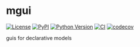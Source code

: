 # mgui

[![License](https://img.shields.io/pypi/l/mgui.svg?color=green)](https://github.com/tlambert03/mgui/raw/main/LICENSE)
[![PyPI](https://img.shields.io/pypi/v/mgui.svg?color=green)](https://pypi.org/project/mgui)
[![Python Version](https://img.shields.io/pypi/pyversions/mgui.svg?color=green)](https://python.org)
[![CI](https://github.com/tlambert03/mgui/actions/workflows/ci.yml/badge.svg)](https://github.com/tlambert03/mgui/actions/workflows/ci.yml)
[![codecov](https://codecov.io/gh/tlambert03/mgui/branch/main/graph/badge.svg)](https://codecov.io/gh/tlambert03/mgui)

guis for declarative models
